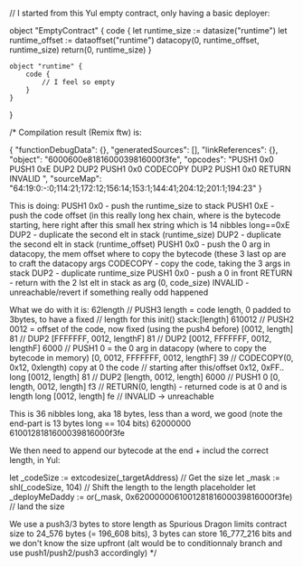 // I started from this Yul empty contract, only having a basic deployer:

object "EmptyContract" {
    code {
        let runtime_size := datasize("runtime")
        let runtime_offset := dataoffset("runtime")
        datacopy(0, runtime_offset, runtime_size)
        return(0, runtime_size)
    }

    object "runtime" {
        code {
            // I feel so empty
        }
    }
}

/*
Compilation result (Remix ftw) is:

{
	"functionDebugData": {},
	"generatedSources": [],
	"linkReferences": {},
	"object": "6000600e8181600039816000f3fe",
	"opcodes": "PUSH1 0x0 PUSH1 0xE DUP2 DUP2 PUSH1 0x0 CODECOPY DUP2 PUSH1 0x0 RETURN INVALID ",
	"sourceMap": "64:19:0:-:0;114:21;172:12;156:14;153:1;144:41;204:12;201:1;194:23"
}

This is doing:
PUSH1 0x0 - push the runtime_size to stack
PUSH1 0xE - push the code offset (in this really long hex chain, where is
            the bytecode starting, here right after this small hex string which is 14 nibbles long==0xE
DUP2      - duplicate the second elt in stack (runtime_size)
DUP2      - duplicate the second elt in stack (runtime_offset)
PUSH1 0x0 - push the 0 arg in datacopy, the mem offset where to copy the bytecode (these 3 last op are to
            craft the datacopy args
CODECOPY  - copy the code, taking the 3 args in stack
DUP2      - duplicate runtime_size
PUSH1 0x0 - push a 0 in front
RETURN    - return with the 2 lst elt in stack as arg (0, code_size)
INVALID   - unreachable/revert if something really odd happened

What we do with it is:
62length   // PUSH3 length = code length, 0 padded to 3bytes, to have a fixed
           // length for this init()                                                     stack:[length]
610012     // PUSH2 0012 = offset of the code, now fixed (using the push4 before)              [0012, length]
81         // DUP2                                                                             [FFFFFFF, 0012, lengthF]
81         // DUP2                                                                             [0012, FFFFFFF, 0012, lengthF]
6000       // PUSH1 0 = the 0 arg in datacopy (where to copy the bytecode in memory)           [0, 0012, FFFFFFF, 0012, lengthF]
39         // CODECOPY(0, 0x12, 0xlength) copy at 0 the code
           // starting after this/offset 0x12, 0xFF.. long                                     [0012, length]
81         // DUP2                                                                             [length, 0012, length]
6000       // PUSH1 0                                                                          [0, length, 0012, length]
f3         // RETURN(0, length) - returned code is at 0 and is length long                     [0012, length]
fe         // INVALID -> unreachable


This is 36 nibbles long, aka 18 bytes, less than a word, we good (note the end-part is 13 bytes long == 104 bits)
62000000 6100128181600039816000f3fe

We then need to append our bytecode at the end + includ the correct length, in Yul:

let _codeSize := extcodesize(_targetAddress) // Get the size
let _mask := shl(_codeSize, 104) // Shift the length to the length placeholder
let _deployMeDaddy := or(_mask, 0x620000006100128181600039816000f3fe) // land the size


We use a push3/3 bytes to store length as Spurious Dragon limits contract size to 24_576 bytes (= 196_608 bits),
3 bytes can store 16_777_216 bits and we don't know the size upfront (alt would be to conditionnaly branch and
use push1/push2/push3 accordingly)
*/